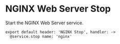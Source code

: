 
# NGINX Web Server Stop

Start the NGINX Web Server service.

    export default header: 'NGINX Stop', handler: ->
      @service.stop name: 'nginx'
